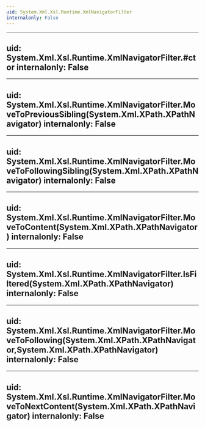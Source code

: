 ```yaml
---
uid: System.Xml.Xsl.Runtime.XmlNavigatorFilter
internalonly: False
---
```


---
uid: System.Xml.Xsl.Runtime.XmlNavigatorFilter.#ctor
internalonly: False
---

---
uid: System.Xml.Xsl.Runtime.XmlNavigatorFilter.MoveToPreviousSibling(System.Xml.XPath.XPathNavigator)
internalonly: False
---

---
uid: System.Xml.Xsl.Runtime.XmlNavigatorFilter.MoveToFollowingSibling(System.Xml.XPath.XPathNavigator)
internalonly: False
---

---
uid: System.Xml.Xsl.Runtime.XmlNavigatorFilter.MoveToContent(System.Xml.XPath.XPathNavigator)
internalonly: False
---

---
uid: System.Xml.Xsl.Runtime.XmlNavigatorFilter.IsFiltered(System.Xml.XPath.XPathNavigator)
internalonly: False
---

---
uid: System.Xml.Xsl.Runtime.XmlNavigatorFilter.MoveToFollowing(System.Xml.XPath.XPathNavigator,System.Xml.XPath.XPathNavigator)
internalonly: False
---

---
uid: System.Xml.Xsl.Runtime.XmlNavigatorFilter.MoveToNextContent(System.Xml.XPath.XPathNavigator)
internalonly: False
---
